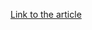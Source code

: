 [Link to the article](https://www.bleepingcomputer.com/news/security/mysterious-decoy-dog-malware-toolkit-still-lurks-in-dns-shadows/)
